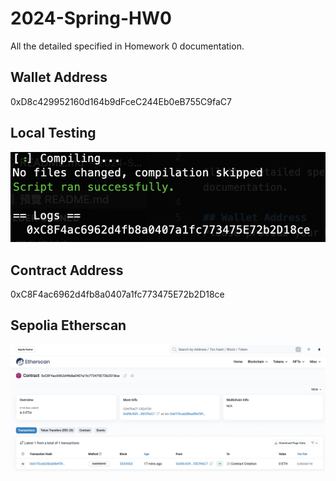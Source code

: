 # 2024-Spring-HW0

All the detailed specified in Homework 0 documentation.

## Wallet Address
0xD8c429952160d164b9dFceC244Eb0eB755C9faC7

## Local Testing
![alt text](image.png)

## Contract Address
0xC8F4ac6962d4fb8a0407a1fc773475E72b2D18ce

## Sepolia Etherscan
![alt text](image-1.png)
